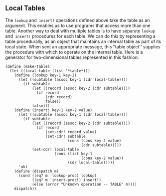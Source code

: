 ## Local Tables

The `lookup` and` insert!` operations defined above take the table as an
argument. This enables us to use programs that access more than one table.
Another way to deal with multiple tables is to have separate `lookup` and`
insert!` procedures for each table. We can do this by representing a table
procedurally, as an object that maintains an internal table as part of its
local state. When sent an appropriate message, this "table object'' supplies
the procedure with which to operate on the internal table. Here is a generator
for two-dimensional tables represented in this fashion:

    
    
    (define (make-table)
      (let ((local-table (list '*table*)))
        (define (lookup key-1 key-2)
          (let ((subtable (assoc key-1 (cdr local-table))))
            (if subtable
                (let ((record (assoc key-2 (cdr subtable))))
                  (if record
                      (cdr record)
                      false))
                false)))
        (define (insert! key-1 key-2 value)
          (let ((subtable (assoc key-1 (cdr local-table))))
            (if subtable
                (let ((record (assoc key-2 (cdr subtable))))
                  (if record
                      (set-cdr! record value)
                      (set-cdr! subtable
                                (cons (cons key-2 value)
                                      (cdr subtable)))))
                (set-cdr! local-table
                          (cons (list key-1
                                      (cons key-2 value))
                                (cdr local-table)))))
          'ok)    
        (define (dispatch m)
          (cond ((eq? m 'lookup-proc) lookup)
                ((eq? m 'insert-proc!) insert!)
                (else (error "Unknown operation -- TABLE" m))))
        dispatch))
    

